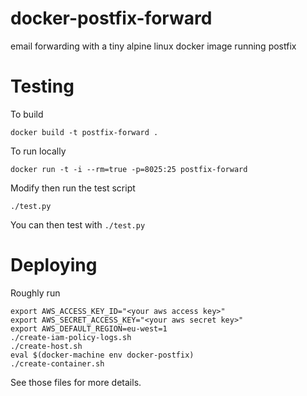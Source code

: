 # docker-postfix-forward

email forwarding with a tiny alpine linux docker image running postfix

# Testing

To build

    docker build -t postfix-forward .

To run locally

    docker run -t -i --rm=true -p=8025:25 postfix-forward
    
Modify then run the test script

    ./test.py


You can then test with `./test.py`

# Deploying

Roughly run

    export AWS_ACCESS_KEY_ID="<your aws access key>"
    export AWS_SECRET_ACCESS_KEY="<your aws secret key>"
    export AWS_DEFAULT_REGION=eu-west=1
    ./create-iam-policy-logs.sh
    ./create-host.sh
    eval $(docker-machine env docker-postfix)
    ./create-container.sh

See those files for more details.
